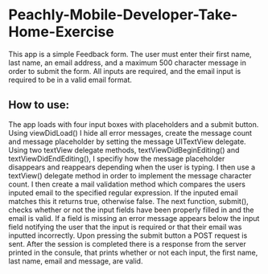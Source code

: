 # Peachly-Mobile-Developer-Take-Home-Exercise
This app is a simple Feedback form. The user must enter their first name, last name, an email address, and a maximum 500 character message in order to submit the form. All inputs are required, and the email input is required to be in a valid email format.

## How to use:
The app loads with four input boxes with placeholders and a submit button. Using viewDidLoad() I hide all error messages, create the message count and message placeholder by setting the message UITextView delegate. Using two textView delegate methods, textViewDidBeginEditing() and textViewDidEndEditing(), I specifiy how the message placeholder disappears and reappears depending when the user is typing. I then use a textView() delegate method in order to implement the message character count. I then create a mail validation method which compares the users inputed email to the specified regular expression. If the inputed email matches this it returns true, otherwise false. The next function, submit(), checks whether or not the input fields have been properly filled in and the email is valid. If a field is missing an error message appears below the input field notifying the user that the input is required or that their email was inputted incorrectly. Upon pressing the submit button a POST request is sent. After the session is completed there is a response from the server printed in the consule, that prints whether or not each input, the first name, last name, email and message, are valid. 

